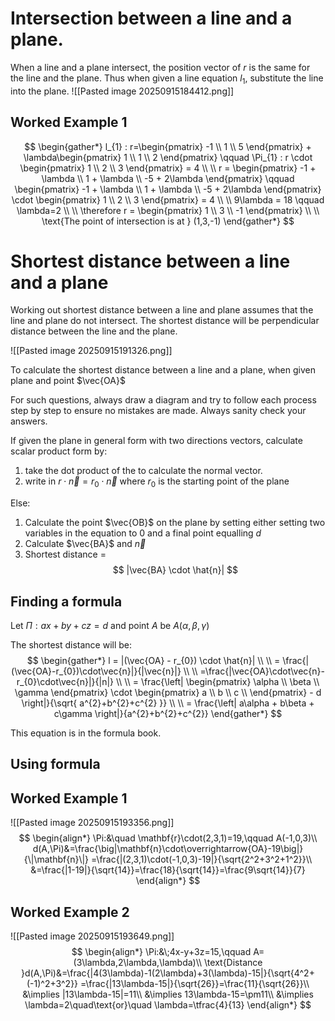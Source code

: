 # Intersection between a line and a plane. 
When a line and a plane intersect, the position vector of $r$ is the same for the line and the plane. Thus when given a line equation $l_{1}$, substitute the line into the plane. 
![[Pasted image 20250915184412.png]]

## Worked Example 1
$$
\begin{gather*}
l_{1} : r=\begin{pmatrix}
-1 \\
1 \\
5
\end{pmatrix} + \lambda\begin{pmatrix}
1 \\
1 \\
2
\end{pmatrix} \qquad \Pi_{1} : r \cdot \begin{pmatrix}
1 \\
2 \\
3
\end{pmatrix} = 4 \\ \\ 
r = \begin{pmatrix}
-1 + \lambda \\
1 + \lambda \\
-5 + 2\lambda
\end{pmatrix} \qquad \begin{pmatrix}
-1 + \lambda \\
1 + \lambda \\
-5 + 2\lambda
\end{pmatrix} \cdot \begin{pmatrix}
1 \\
2 \\
3
\end{pmatrix} = 4 \\ \\
9\lambda = 18 \qquad \lambda=2 \\ \\
\therefore r = \begin{pmatrix}
1 \\
3 \\
-1
\end{pmatrix} \\ \\
\text{The point of intersection is at } (1,3,-1)
\end{gather*}
$$

# Shortest distance between a line and a plane
Working out shortest distance between a line and plane assumes that the line and plane do not intersect. The shortest distance will be perpendicular distance between the line and the plane. 

![[Pasted image 20250915191326.png]]

To calculate the shortest distance between a line and a plane, when given plane and point $\vec{OA}$

For such questions, always draw a diagram and try to follow each process step by step to ensure no mistakes are made. Always sanity check your answers.

If given the plane in general form with two directions vectors, calculate scalar product form by:
1. take the dot product of the to calculate the normal vector. 
2. write in $r \cdot  \vec{n} = r_{0} \cdot  \vec{n}$ where $r_{0}$ is the starting point of the plane

Else:
1. Calculate the point $\vec{OB}$ on the plane by setting either setting two variables in the equation to 0 and a final point equalling $d$
2. Calculate $\vec{BA}$ and $\vec{n}$
3. Shortest distance = 
$$
|\vec{BA} \cdot  \hat{n}|
$$
## Finding a formula

Let $\Pi : ax+by+cz=d$ and point $A$ be $A(\alpha,\beta,\gamma)$

The shortest distance will be:
$$
\begin{gather*}
l = |(\vec{OA} - r_{0}) \cdot \hat{n}| \\ \\
= \frac{|(\vec{OA}-r_{0})\cdot\vec{n}|}{|\vec{n}|} \\ \\
=\frac{|\vec{OA}\cdot\vec{n}-r_{0}\cdot\vec{n}|}{|n|} \\ \\
= \frac{\left| \begin{pmatrix}
\alpha \\
\beta \\
\gamma
\end{pmatrix} \cdot \begin{pmatrix}
a \\
b \\
c \\
\end{pmatrix} - d \right|}{\sqrt{ a^{2}+b^{2}+c^{2} }} \\ \\
= \frac{\left| a\alpha + b\beta + c\gamma \right|}{a^{2}+b^{2}+c^{2}}
\end{gather*}
$$

This equation is in the formula book.

## Using formula
## Worked Example 1
![[Pasted image 20250915193356.png]]
$$
\begin{align*}
\Pi:&\quad \mathbf{r}\cdot(2,3,1)=19,\qquad A(-1,0,3)\\
d(A,\Pi)&=\frac{\big|\mathbf{n}\cdot\overrightarrow{OA}-19\big|}{\|\mathbf{n}\|}
=\frac{|(2,3,1)\cdot(-1,0,3)-19|}{\sqrt{2^2+3^2+1^2}}\\
&=\frac{|1-19|}{\sqrt{14}}=\frac{18}{\sqrt{14}}=\frac{9\sqrt{14}}{7}
\end{align*}
$$

## Worked Example 2
![[Pasted image 20250915193649.png]]
$$
\begin{align*}
\Pi:&\;4x-y+3z=15,\qquad A=(3\lambda,2\lambda,\lambda)\\
\text{Distance }d(A,\Pi)&=\frac{|4(3\lambda)-1(2\lambda)+3(\lambda)-15|}{\sqrt{4^2+(-1)^2+3^2}}
=\frac{|13\lambda-15|}{\sqrt{26}}=\frac{11}{\sqrt{26}}\\
&\implies |13\lambda-15|=11\\
&\implies 13\lambda-15=\pm11\\
&\implies \lambda=2\quad\text{or}\quad \lambda=\tfrac{4}{13}
\end{align*}
$$
